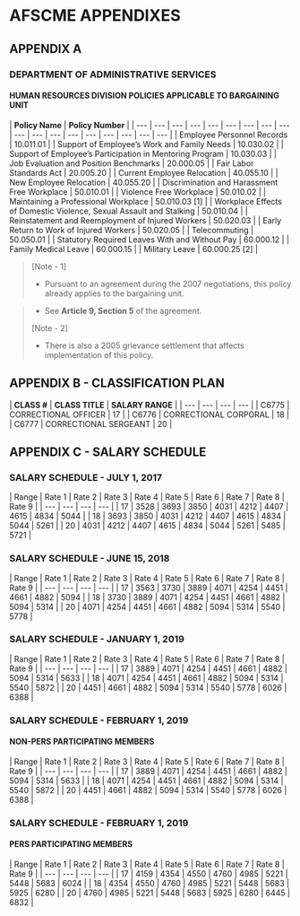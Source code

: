 # AFSCME APPENDIXES

## APPENDIX A

### DEPARTMENT OF ADMINISTRATIVE SERVICES

#### HUMAN RESOURCES DIVISION POLICIES APPLICABLE TO BARGAINING UNIT

| **Policy Name** | **Policy Number** |
| --- | --- | --- | --- | --- | --- | --- | --- | --- | --- | --- | --- | --- | --- | --- | --- | --- | --- |
| Employee Personnel Records | 10.011.01 |
| Support of Employee’s Work and Family Needs | 10.030.02 |
| Support of Employee’s Participation in Mentoring Program | 10.030.03 |
| Job Evaluation and Position Benchmarks | 20.000.05 |
| Fair Labor Standards Act | 20.005.20 |
| Current Employee Relocation | 40.055.10 |
| New Employee Relocation | 40.055.20 |
| Discrimination and Harassment Free Workplace | 50.010.01 |
| Violence Free Workplace | 50.010.02 |
| Maintaining a Professional Workplace | 50.010.03 \[1\] |
| Workplace Effects of Domestic Violence, Sexual Assault and Stalking | 50.010.04 |
| Reinstatement and Reemployment of Injured Workers | 50.020.03 |
| Early Return to Work of Injured Workers | 50.020.05 |
| Telecommuting | 50.050.01 |
| Statutory Required Leaves With and Without Pay | 60.000.12 |
| Family Medical Leave | 60.000.15 |
| Military Leave | 60.000.25 \[2\] |

> \[Note - 1\]   
> - Pursuant to an agreement during the 2007 negotiations, this policy already applies to the bargaining unit.   
> - See **Article 9, Section 5** of the agreement.
>
> \[Note - 2\]  
> - There is also a 2005 grievance settlement that affects implementation of this policy.

## APPENDIX B - CLASSIFICATION PLAN

| **CLASS \#** | **CLASS TITLE** | **SALARY RANGE** |
| --- | --- | --- | --- |
| C6775 | CORRECTIONAL OFFICER | 17 |
| C6776 | CORRECTIONAL CORPORAL | 18 |
| C6777 | CORRECTIONAL SERGEANT | 20 |

## APPENDIX C - SALARY SCHEDULE

### SALARY SCHEDULE - JULY 1, 2017

| Range | Rate 1 | Rate 2 | Rate 3 | Rate 4 | Rate 5 | Rate 6 | Rate 7 | Rate 8 | Rate 9 |
| --- | --- | --- | --- |
| 17 | 3528 | 3693 | 3850 | 4031 | 4212 | 4407 | 4615 | 4834 | 5044 |
| 18 | 3693 | 3850 | 4031 | 4212 | 4407 | 4615 | 4834 | 5044 | 5261 |
| 20 | 4031 | 4212 | 4407 | 4615 | 4834 | 5044 | 5261 | 5485 | 5721 |

### SALARY SCHEDULE - JUNE 15, 2018

| Range | Rate 1 | Rate 2 | Rate 3 | Rate 4 | Rate 5 | Rate 6 | Rate 7 | Rate 8 | Rate 9 |
| --- | --- | --- | --- |
| 17 | 3563 | 3730 | 3889 | 4071 | 4254 | 4451 | 4661 | 4882 | 5094 |
| 18 | 3730 | 3889 | 4071 | 4254 | 4451 | 4661 | 4882 | 5094 | 5314 |
| 20 | 4071 | 4254 | 4451 | 4661 | 4882 | 5094 | 5314 | 5540 | 5778 |

### SALARY SCHEDULE - JANUARY 1, 2019

| Range | Rate 1 | Rate 2 | Rate 3 | Rate 4 | Rate 5 | Rate 6 | Rate 7 | Rate 8 | Rate 9 |
| --- | --- | --- | --- |
| 17 | 3889 | 4071 | 4254 | 4451 | 4661 | 4882 | 5094 | 5314 | 5633 |
| 18 | 4071 | 4254 | 4451 | 4661 | 4882 | 5094 | 5314 | 5540 | 5872 |
| 20 | 4451 | 4661 | 4882 | 5094 | 5314 | 5540 | 5778 | 6026 | 6388 |

### SALARY SCHEDULE - FEBRUARY 1, 2019

#### NON-PERS PARTICIPATING MEMBERS

| Range | Rate 1 | Rate 2 | Rate 3 | Rate 4 | Rate 5 | Rate 6 | Rate 7 | Rate 8 | Rate 9 |
| --- | --- | --- | --- |
| 17 | 3889 | 4071 | 4254 | 4451 | 4661 | 4882 | 5094 | 5314 | 5633 |
| 18 | 4071 | 4254 | 4451 | 4661 | 4882 | 5094 | 5314 | 5540 | 5872 |
| 20 | 4451 | 4661 | 4882 | 5094 | 5314 | 5540 | 5778 | 6026 | 6388 |

### SALARY SCHEDULE - FEBRUARY 1, 2019

#### PERS PARTICIPATING MEMBERS

| Range | Rate 1 | Rate 2 | Rate 3 | Rate 4 | Rate 5 | Rate 6 | Rate 7 | Rate 8 | Rate 9 |
| --- | --- | --- | --- |
| 17 | 4159 | 4354 | 4550 | 4760 | 4985 | 5221 | 5448 | 5683 | 6024 |
| 18 | 4354 | 4550 | 4760 | 4985 | 5221 | 5448 | 5683 | 5925 | 6280 |
| 20 | 4760 | 4985 | 5221 | 5448 | 5683 | 5925 | 6280 | 6445 | 6832 |



